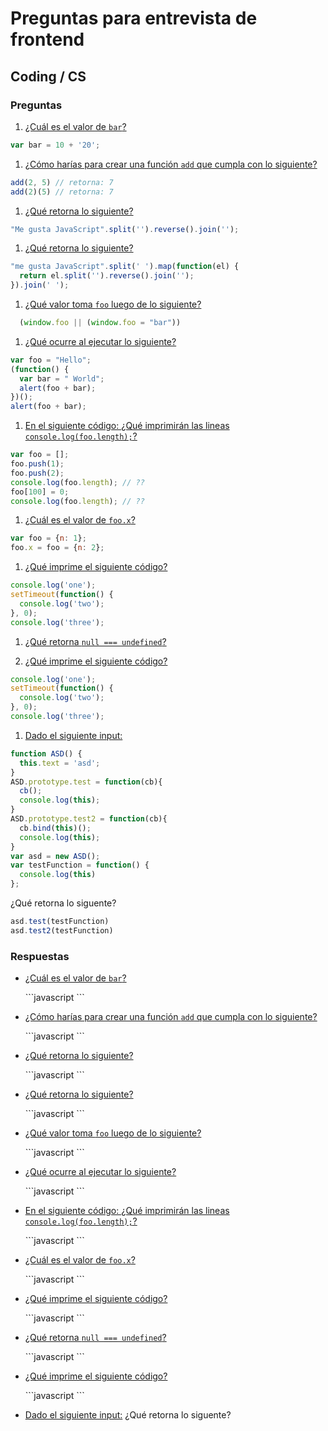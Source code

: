 # Preguntas para entrevista de frontend
## Coding / CS


### Preguntas

1. [¿Cuál es el valor de `bar`?](#1)
  ```javascript
  var bar = 10 + '20';
  ```

1. [¿Cómo harías para crear una función `add` que cumpla con lo siguiente?](#2)
  ```javascript
  add(2, 5) // retorna: 7
  add(2)(5) // retorna: 7
  ```

1. [¿Qué retorna lo siguiente?](#3)
  ```javascript
  "Me gusta JavaScript".split('').reverse().join('');
  ```

1. [¿Qué retorna lo siguiente?](#4)
  ```javascript
  "me gusta JavaScript".split(' ').map(function(el) {
    return el.split('').reverse().join('');
  }).join(' ');
  ```

1. [¿Qué valor toma `foo` luego de lo siguiente?](#5)
  ```javascript
    (window.foo || (window.foo = "bar"))
  ```

1. [¿Qué ocurre al ejecutar lo siguiente?](#6)
  ```javascript
  var foo = "Hello";
  (function() {
    var bar = " World";
    alert(foo + bar);
  })();
  alert(foo + bar);
  ```

1. [En el siguiente código: ¿Qué imprimirán las lineas `console.log(foo.length);`?](#7)
  ```javascript
  var foo = [];
  foo.push(1);
  foo.push(2);
  console.log(foo.length); // ??
  foo[100] = 0;
  console.log(foo.length); // ??
  ```

1. [¿Cuál es el valor de `foo.x`?](#8)
  ```javascript
  var foo = {n: 1};
  foo.x = foo = {n: 2};
  ```

1. [¿Qué imprime el siguiente código?](#9)
  ```javascript
  console.log('one');
  setTimeout(function() {
    console.log('two');
  }, 0);
  console.log('three');
  ```

1. [¿Qué retorna `null === undefined`?](#10)

1. [¿Qué imprime el siguiente código?](#11)
  ```javascript
  console.log('one');
  setTimeout(function() {
    console.log('two');
  }, 0);
  console.log('three');
  ```

1. [Dado el siguiente input:](#12)
  ```javascript
  function ASD() {
    this.text = 'asd';
  }
  ASD.prototype.test = function(cb){
    cb();
    console.log(this);
  }
  ASD.prototype.test2 = function(cb){
    cb.bind(this)();
    console.log(this);
  }
  var asd = new ASD();
  var testFunction = function() {
    console.log(this)
  };
  ```
  ¿Qué retorna lo siguente?
  ```javascript
  asd.test(testFunction)
  asd.test2(testFunction)
  ```




### Respuestas

- [¿Cuál es el valor de `bar`?](#1)
  <div id="1" />
  ```javascript
  ```


- [¿Cómo harías para crear una función `add` que cumpla con lo siguiente?](#2)
  <div id="2" />
  ```javascript
  ```


- [¿Qué retorna lo siguiente?](#3)
  <div id="3" />
  ```javascript
  ```

- [¿Qué retorna lo siguiente?](#4)
  <div id="4" />
  ```javascript
  ```


- [¿Qué valor toma `foo` luego de lo siguiente?](#5)
  <div id="5" />
  ```javascript
  ```


- [¿Qué ocurre al ejecutar lo siguiente?](#6)
  <div id="6" />
  ```javascript
  ```


- [En el siguiente código: ¿Qué imprimirán las lineas `console.log(foo.length);`?](#7)
  <div id="7" />
  ```javascript
  ```

- [¿Cuál es el valor de `foo.x`?](#8)
  <div id="8" />
  ```javascript
  ```


- [¿Qué imprime el siguiente código?](#9)
  <div id="9" />
  ```javascript
  ```

- [¿Qué retorna `null === undefined`?](#10)
  <div id="10" />
  ```javascript
  ```

- [¿Qué imprime el siguiente código?](#11)
  <div id="11" />
  ```javascript
  ```

- [Dado el siguiente input:](#12)
  ¿Qué retorna lo siguente?
  ```javascript
  ```
